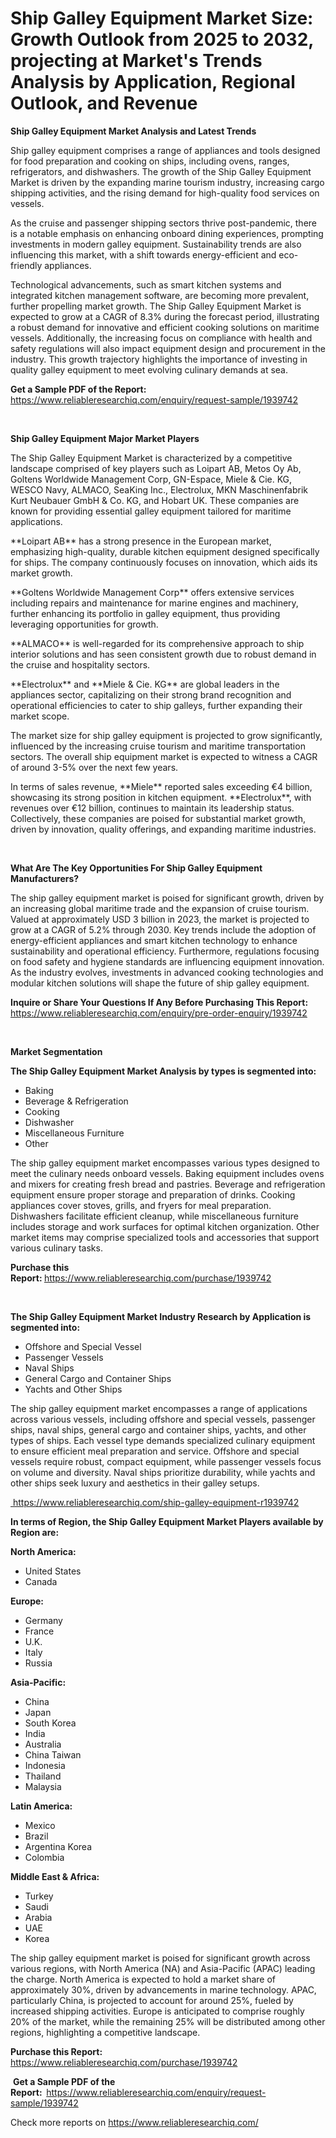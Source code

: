 <p><h1>Ship Galley Equipment Market Size: Growth Outlook from 2025 to 2032, projecting at Market's Trends Analysis by Application, Regional Outlook, and Revenue</h1></p><p><strong>Ship Galley Equipment Market Analysis and Latest Trends</strong></p>
<p><p>Ship galley equipment comprises a range of appliances and tools designed for food preparation and cooking on ships, including ovens, ranges, refrigerators, and dishwashers. The growth of the Ship Galley Equipment Market is driven by the expanding marine tourism industry, increasing cargo shipping activities, and the rising demand for high-quality food services on vessels. </p><p>As the cruise and passenger shipping sectors thrive post-pandemic, there is a notable emphasis on enhancing onboard dining experiences, prompting investments in modern galley equipment. Sustainability trends are also influencing this market, with a shift towards energy-efficient and eco-friendly appliances. </p><p>Technological advancements, such as smart kitchen systems and integrated kitchen management software, are becoming more prevalent, further propelling market growth. The Ship Galley Equipment Market is expected to grow at a CAGR of 8.3% during the forecast period, illustrating a robust demand for innovative and efficient cooking solutions on maritime vessels. Additionally, the increasing focus on compliance with health and safety regulations will also impact equipment design and procurement in the industry. This growth trajectory highlights the importance of investing in quality galley equipment to meet evolving culinary demands at sea.</p></p>
<p><strong>Get a Sample PDF of the Report:&nbsp;</strong> <a href="https://www.reliableresearchiq.com/enquiry/request-sample/1939742?utm_campaign=2273&utm_medium=2&utm_source=Github&utm_content=ia&utm_term=16022025&utm_id=ship-galley-equipment">https://www.reliableresearchiq.com/enquiry/request-sample/1939742</a></p>
<p>&nbsp;</p>
<p><strong>Ship Galley Equipment Major Market Players</strong></p>
<p><p>The Ship Galley Equipment Market is characterized by a competitive landscape comprised of key players such as Loipart AB, Metos Oy Ab, Goltens Worldwide Management Corp, GN-Espace, Miele & Cie. KG, WESCO Navy, ALMACO, SeaKing Inc., Electrolux, MKN Maschinenfabrik Kurt Neubauer GmbH & Co. KG, and Hobart UK. These companies are known for providing essential galley equipment tailored for maritime applications.</p><p>**Loipart AB** has a strong presence in the European market, emphasizing high-quality, durable kitchen equipment designed specifically for ships. The company continuously focuses on innovation, which aids its market growth. </p><p>**Goltens Worldwide Management Corp** offers extensive services including repairs and maintenance for marine engines and machinery, further enhancing its portfolio in galley equipment, thus providing leveraging opportunities for growth. </p><p>**ALMACO** is well-regarded for its comprehensive approach to ship interior solutions and has seen consistent growth due to robust demand in the cruise and hospitality sectors. </p><p>**Electrolux** and **Miele & Cie. KG** are global leaders in the appliances sector, capitalizing on their strong brand recognition and operational efficiencies to cater to ship galleys, further expanding their market scope. </p><p>The market size for ship galley equipment is projected to grow significantly, influenced by the increasing cruise tourism and maritime transportation sectors. The overall ship equipment market is expected to witness a CAGR of around 3-5% over the next few years.</p><p>In terms of sales revenue, **Miele** reported sales exceeding €4 billion, showcasing its strong position in kitchen equipment. **Electrolux**, with revenues over €12 billion, continues to maintain its leadership status. Collectively, these companies are poised for substantial market growth, driven by innovation, quality offerings, and expanding maritime industries.</p></p>
<p>&nbsp;</p>
<p><strong>What Are The Key Opportunities For Ship Galley Equipment Manufacturers?</strong></p>
<p><p>The ship galley equipment market is poised for significant growth, driven by an increasing global maritime trade and the expansion of cruise tourism. Valued at approximately USD 3 billion in 2023, the market is projected to grow at a CAGR of 5.2% through 2030. Key trends include the adoption of energy-efficient appliances and smart kitchen technology to enhance sustainability and operational efficiency. Furthermore, regulations focusing on food safety and hygiene standards are influencing equipment innovation. As the industry evolves, investments in advanced cooking technologies and modular kitchen solutions will shape the future of ship galley equipment.</p></p>
<p><strong>Inquire or Share Your Questions If Any Before Purchasing This Report:</strong> <a href="https://www.reliableresearchiq.com/enquiry/pre-order-enquiry/1939742?utm_campaign=2273&utm_medium=2&utm_source=Github&utm_content=ia&utm_term=16022025&utm_id=ship-galley-equipment">https://www.reliableresearchiq.com/enquiry/pre-order-enquiry/1939742</a></p>
<p>&nbsp;</p>
<p><strong>Market Segmentation</strong></p>
<p><strong>The Ship Galley Equipment Market Analysis by types is segmented into:</strong></p>
<p><ul><li>Baking</li><li>Beverage & Refrigeration</li><li>Cooking</li><li>Dishwasher</li><li>Miscellaneous Furniture</li><li>Other</li></ul></p>
<p><p>The ship galley equipment market encompasses various types designed to meet the culinary needs onboard vessels. Baking equipment includes ovens and mixers for creating fresh bread and pastries. Beverage and refrigeration equipment ensure proper storage and preparation of drinks. Cooking appliances cover stoves, grills, and fryers for meal preparation. Dishwashers facilitate efficient cleanup, while miscellaneous furniture includes storage and work surfaces for optimal kitchen organization. Other market items may comprise specialized tools and accessories that support various culinary tasks.</p></p>
<p><strong>Purchase this Report:&nbsp;</strong><a href="https://www.reliableresearchiq.com/purchase/1939742?utm_campaign=2273&utm_medium=2&utm_source=Github&utm_content=ia&utm_term=16022025&utm_id=ship-galley-equipment">https://www.reliableresearchiq.com/purchase/1939742</a></p>
<p>&nbsp;</p>
<p><strong>The Ship Galley Equipment Market Industry Research by Application is segmented into:</strong></p>
<p><ul><li>Offshore and Special Vessel</li><li>Passenger Vessels</li><li>Naval Ships</li><li>General Cargo and Container Ships</li><li>Yachts and Other Ships</li></ul></p>
<p><p>The ship galley equipment market encompasses a range of applications across various vessels, including offshore and special vessels, passenger ships, naval ships, general cargo and container ships, yachts, and other types of ships. Each vessel type demands specialized culinary equipment to ensure efficient meal preparation and service. Offshore and special vessels require robust, compact equipment, while passenger vessels focus on volume and diversity. Naval ships prioritize durability, while yachts and other ships seek luxury and aesthetics in their galley setups.</p></p>
<p><a href="https://www.reliableresearchiq.com/ship-galley-equipment-r1939742?utm_campaign=2273&utm_medium=2&utm_source=Github&utm_content=ia&utm_term=16022025&utm_id=ship-galley-equipment">&nbsp;https://www.reliableresearchiq.com/ship-galley-equipment-r1939742</a></p>
<p><strong>In terms of Region, the Ship Galley Equipment Market Players available by Region are:</strong></p>
<p>
    <p> <strong> North America: </strong>
        <ul>
            <li>United States</li>
            <li>Canada</li>
        </ul>
        </p> 
    <p> <strong> Europe: </strong>
        <ul>
            <li>Germany</li>
            <li>France</li>
            <li>U.K.</li>
            <li>Italy</li>
            <li>Russia</li>
        </ul>
        </p> 
    <p> <strong> Asia-Pacific: </strong>
        <ul>
            <li>China</li>
            <li>Japan</li>
            <li>South Korea</li>
            <li>India</li>
            <li>Australia</li>
            <li>China Taiwan</li>
            <li>Indonesia</li>
            <li>Thailand</li>
            <li>Malaysia</li>
        </ul>
        </p> 
    <p> <strong> Latin America: </strong>
        <ul>
            <li>Mexico</li>
            <li>Brazil</li>
            <li>Argentina Korea</li>
            <li>Colombia</li>
        </ul>
        </p> 
    <p> <strong> Middle East & Africa: </strong>
        <ul>
            <li>Turkey</li>
            <li>Saudi</li>
            <li>Arabia</li>
            <li>UAE</li>
            <li>Korea</li>
        </ul>
    </p>
    </p>
<p><p>The ship galley equipment market is poised for significant growth across various regions, with North America (NA) and Asia-Pacific (APAC) leading the charge. North America is expected to hold a market share of approximately 30%, driven by advancements in marine technology. APAC, particularly China, is projected to account for around 25%, fueled by increased shipping activities. Europe is anticipated to comprise roughly 20% of the market, while the remaining 25% will be distributed among other regions, highlighting a competitive landscape.</p></p>
<p><strong>Purchase this Report: </strong><a href="https://www.reliableresearchiq.com/purchase/1939742?utm_campaign=2273&utm_medium=2&utm_source=Github&utm_content=ia&utm_term=16022025&utm_id=ship-galley-equipment">https://www.reliableresearchiq.com/purchase/1939742</a></p>
<p>&nbsp;<strong>Get a Sample PDF of the Report:&nbsp;&nbsp;</strong><a href="https://www.reliableresearchiq.com/enquiry/request-sample/1939742?utm_campaign=2273&utm_medium=2&utm_source=Github&utm_content=ia&utm_term=16022025&utm_id=ship-galley-equipment">https://www.reliableresearchiq.com/enquiry/request-sample/1939742</a></p>
<p><strong></strong></p>
<p>Check more reports on <a href="https://www.reliableresearchiq.com/?utm_campaign=2273&utm_medium=2&utm_source=Github&utm_content=ia&utm_term=16022025&utm_id=ship-galley-equipment">https://www.reliableresearchiq.com/</a></p>